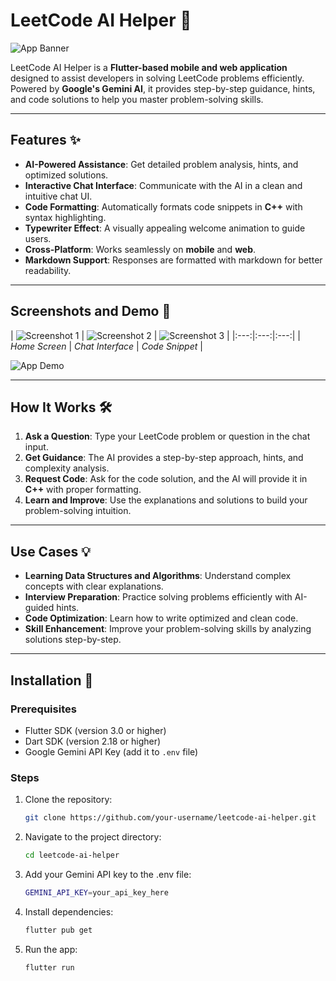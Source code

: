 # LeetCode AI Helper 🚀

![App Banner](https://via.placeholder.com/1200x400) <!-- Replace with your banner image -->

LeetCode AI Helper is a **Flutter-based mobile and web application** designed to assist developers in solving LeetCode problems efficiently. Powered by **Google's Gemini AI**, it provides step-by-step guidance, hints, and code solutions to help you master problem-solving skills.

---

## Features ✨

- **AI-Powered Assistance**: Get detailed problem analysis, hints, and optimized solutions.
- **Interactive Chat Interface**: Communicate with the AI in a clean and intuitive chat UI.
- **Code Formatting**: Automatically formats code snippets in **C++** with syntax highlighting.
- **Typewriter Effect**: A visually appealing welcome animation to guide users.
- **Cross-Platform**: Works seamlessly on **mobile** and **web**.
- **Markdown Support**: Responses are formatted with markdown for better readability.

---

## Screenshots and Demo 📸

<!-- Add your screenshots and GIFs here -->
| ![Screenshot 1](![image](https://github.com/user-attachments/assets/25156f2e-7a8e-4900-ad0c-7f01aaf3a885)
) | ![Screenshot 2](![image](https://github.com/user-attachments/assets/9108e9e9-d67b-4e4f-9717-7c685ee406f9)
) | ![Screenshot 3](![image](https://github.com/user-attachments/assets/9580e78f-876f-42de-8031-54ce8cdfd578)
) |
|:---:|:---:|:---:|
| *Home Screen* | *Chat Interface* | *Code Snippet* |


![App Demo](https://github.com/user-attachments/assets/b129ca73-b18e-4dc7-a0d8-f0622170d567) <!-- Replace with your GIF -->

---

## How It Works 🛠️

1. **Ask a Question**: Type your LeetCode problem or question in the chat input.
2. **Get Guidance**: The AI provides a step-by-step approach, hints, and complexity analysis.
3. **Request Code**: Ask for the code solution, and the AI will provide it in **C++** with proper formatting.
4. **Learn and Improve**: Use the explanations and solutions to build your problem-solving intuition.

---

## Use Cases 💡

- **Learning Data Structures and Algorithms**: Understand complex concepts with clear explanations.
- **Interview Preparation**: Practice solving problems efficiently with AI-guided hints.
- **Code Optimization**: Learn how to write optimized and clean code.
- **Skill Enhancement**: Improve your problem-solving skills by analyzing solutions step-by-step.

---

## Installation 🚀

### Prerequisites
- Flutter SDK (version 3.0 or higher)
- Dart SDK (version 2.18 or higher)
- Google Gemini API Key (add it to `.env` file)

### Steps
1. Clone the repository:
   ```bash
   git clone https://github.com/your-username/leetcode-ai-helper.git
2. Navigate to the project directory:
   ```bash
   cd leetcode-ai-helper
3. Add your Gemini API key to the .env file:
   ```bash
   GEMINI_API_KEY=your_api_key_here
4. Install dependencies:
   ```bash
   flutter pub get
5. Run the app:
   ```bash
   flutter run
   
